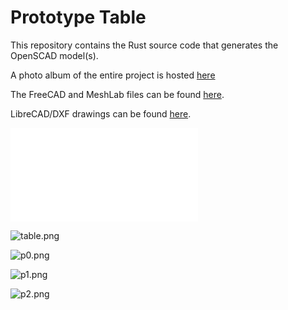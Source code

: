 # Prototype Table

This repository contains the Rust source code that generates the OpenSCAD model(s).

A photo album of the entire project is hosted [here](https://jonlamb-gh.github.io/wood-projects/table/site/index.html)

The FreeCAD and MeshLab files can be found [here](https://github.com/jonlamb-gh/freecad-workspace/tree/master/wood-projects/table).

LibreCAD/DXF drawings can be found [here](https://github.com/jonlamb-gh/librecad-workspace/tree/master/table-drawings).

![table.stl](stl/table.stl)

![table.png](images/table.png)

![p0.png](images/p0.png)

![p1.png](images/p1.png)

![p2.png](images/p2.png)
